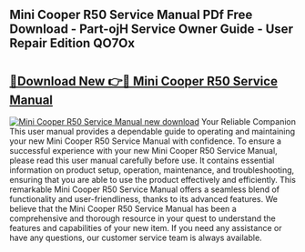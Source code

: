 ## Mini Cooper R50 Service Manual PDf Free Download - Part-ojH Service Owner Guide - User Repair Edition QO7Ox

# <h2><a href="http://cf13387.oget.top/?id=Mini+Cooper+R50+Service+Manual">🔗Download New 👉🔴 Mini Cooper R50 Service Manual</a></h2>

[![Mini Cooper R50 Service Manual new download](https://i.imgur.com/5g1atiW.png)](http://cf13387.oget.top/?id=Mini+Cooper+R50+Service+Manual)
Your Reliable Companion This user manual provides a dependable guide to operating and maintaining your new Mini Cooper R50 Service Manual with confidence. To ensure a successful experience with your new Mini Cooper R50 Service Manual, please read this user manual carefully before use. It contains essential information on product setup, operation, maintenance, and troubleshooting, ensuring that you are able to use the product effectively and efficiently. This remarkable Mini Cooper R50 Service Manual offers a seamless blend of functionality and user-friendliness, thanks to its advanced features. We believe that the Mini Cooper R50 Service Manual has been a comprehensive and thorough resource in your quest to understand the features and capabilities of your new item. If you need any assistance or have any questions, our customer service team is always available.

